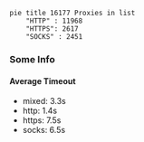 
```mermaid
pie title 16177 Proxies in list
    "HTTP" : 11968
    "HTTPS": 2617
    "SOCKS" : 2451
```

### Some Info
#### Average Timeout

- mixed: 3.3s
- http: 1.4s
- https: 7.5s
- socks: 6.5s